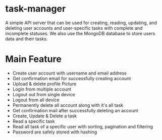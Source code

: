 # task-manager

A simple API server that can be used for creating, reading, updating, and deleting user accounts and user-specific tasks with complete and incomplete statuses. We also use the MongoDB database to store users data and their tasks.

# Main Feature

- Create user account with username and email address
- Get confirmation email for successfully creating account
- Upload & delete profile Picture
- Login from multiple account
- Logout out from single device
- Logout from all device
- Permanently delete all account along with it's all task
- Get confirmation mail after successfully deleting an account
- Create, Update & Delete a task
- Read a specific task
- Read all task of a specific user with sorting, pagination and filtering
- Password are safely stored with hashing
